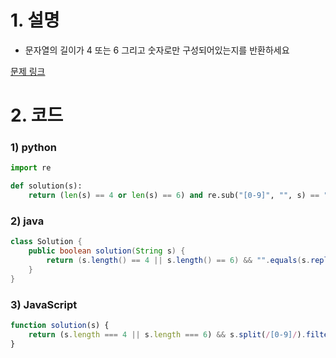 # 1. 설명
- 문자열의 길이가 4 또는 6 그리고 숫자로만 구성되어있는지를 반환하세요


[문제 링크](https://programmers.co.kr/learn/courses/30/lessons/12918)

# 2. 코드
### 1) python
```python
import re

def solution(s):
    return (len(s) == 4 or len(s) == 6) and re.sub("[0-9]", "", s) == ""
```

### 2) java
```java
class Solution {
    public boolean solution(String s) {
        return (s.length() == 4 || s.length() == 6) && "".equals(s.replaceAll("[0-9]", ""));
    }
}
```

### 3) JavaScript
```js
function solution(s) {
    return (s.length === 4 || s.length === 6) && s.split(/[0-9]/).filter(x => x !== '').join("") === ""
}
```

